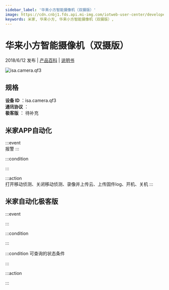 ```yaml
---
sidebar_label: '华来小方智能摄像机（双摄版）'
image: https://cdn.cnbj1.fds.api.mi-img.com/iotweb-user-center/developer_1679069106463y33t5Kdk.png?GalaxyAccessKeyId=AKVGLQWBOVIRQ3XLEW&Expires=9223372036854775807&Signature=NvcnOdpcVhgzDzAEwmueuepJ8rE=
keywords: 米家, 华来小方, 华来小方智能摄像机（双摄版）, 
---
```

# 华来小方智能摄像机（双摄版）

2018/6/12 发布 | [产品百科](https://home.mi.com/webapp/content/baike/product/index.html?model=isa.camera.qf3/) | [说明书](https://home.mi.com/views/introduction.html?model=isa.camera.qf3&region=cn)

![isa.camera.qf3](https://cdn.cnbj1.fds.api.mi-img.com/iotweb-user-center/developer_1679069106463y33t5Kdk.png?GalaxyAccessKeyId=AKVGLQWBOVIRQ3XLEW&Expires=9223372036854775807&Signature=NvcnOdpcVhgzDzAEwmueuepJ8rE=)

## 规格  
> 
**设备 ID** ：isa.camera.qf3  
**通讯协议** ：  
**极客版**  ： 待补充 


## 米家APP自动化  

:::event  
报警
:::

:::condition  

:::

:::action   
打开移动侦测、关闭移动侦测、录像并上传云、上传固件log、开机、关机
:::

## 米家自动化极客版  

:::event  

:::

:::condition  

:::

:::condition 可查询的状态条件  

:::

:::action  

:::

        
